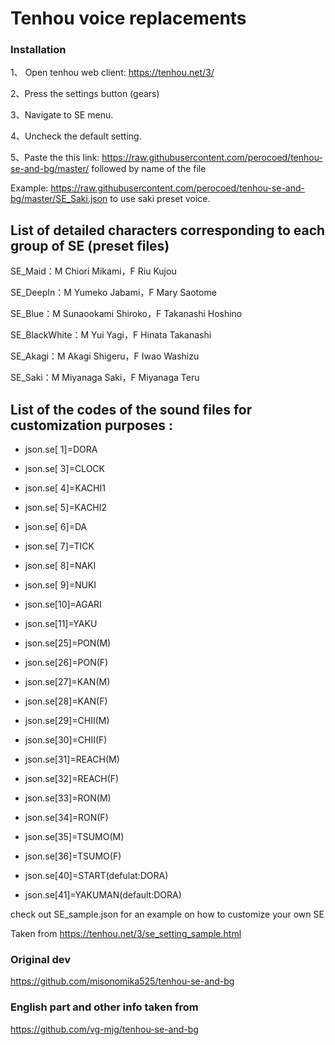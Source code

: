 # Tenhou voice replacements

### Installation

1、 Open tenhou web client: https://tenhou.net/3/

2、Press the settings button (gears)

3、Navigate to SE menu.

4、Uncheck the default setting.

5、Paste the this link: https://raw.githubusercontent.com/perocoed/tenhou-se-and-bg/master/ followed by name of the file

Example: https://raw.githubusercontent.com/perocoed/tenhou-se-and-bg/master/SE_Saki.json to use saki preset voice.

## List of detailed characters corresponding to each group of SE (preset files)

SE_Maid：M Chiori Mikami，F Riu Kujou

SE_DeepIn：M Yumeko Jabami，F Mary Saotome

SE_Blue：M Sunaookami Shiroko，F Takanashi Hoshino

SE_BlackWhite：M Yui Yagi，F Hinata Takanashi

SE_Akagi：M Akagi Shigeru，F Iwao Washizu

SE_Saki：M Miyanaga Saki，F Miyanaga Teru


## List of the codes of the sound files for customization purposes :

- json.se[ 1]=DORA
- json.se[ 3]=CLOCK
- json.se[ 4]=KACHI1
- json.se[ 5]=KACHI2
- json.se[ 6]=DA
- json.se[ 7]=TICK
- json.se[ 8]=NAKI
- json.se[ 9]=NUKI
- json.se[10]=AGARI
- json.se[11]=YAKU

- json.se[25]=PON(M)
- json.se[26]=PON(F)
- json.se[27]=KAN(M)
- json.se[28]=KAN(F)
- json.se[29]=CHII(M)
- json.se[30]=CHII(F)
- json.se[31]=REACH(M)
- json.se[32]=REACH(F)
- json.se[33]=RON(M)
- json.se[34]=RON(F)
- json.se[35]=TSUMO(M)
- json.se[36]=TSUMO(F)

- json.se[40]=START(defulat:DORA)
- json.se[41]=YAKUMAN(default:DORA)

check out SE_sample.json for an example on how to customize your own SE

Taken from https://tenhou.net/3/se_setting_sample.html

### Original dev

https://github.com/misonomika525/tenhou-se-and-bg

### English part and other info taken from

 https://github.com/vg-mjg/tenhou-se-and-bg
